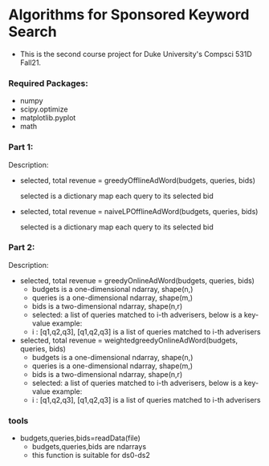 # Algorithms for Sponsored Keyword Search
- This is the second course project for Duke University's Compsci 531D Fall21.

### Required Packages:
- numpy
- scipy.optimize
- matplotlib.pyplot
- math

### Part 1:

Description:
- selected, total revenue = greedyOfflineAdWord(budgets, queries, bids)

  selected is a dictionary map each query to its selected bid

- selected, total revenue = naiveLPOfflineAdWord(budgets, queries, bids)

  selected is a dictionary map each query to its selected bid

### Part 2:

Description:

* selected, total revenue = greedyOnlineAdWord(budgets, queries, bids)
  * budgets is a one-dimensional ndarray, shape(n,)
  * queries is  a one-dimensional ndarray, shape(m,)
  * bids is a two-dimensional ndarray, shape(n,r)
  * selected: a list of queries matched to i-th adverisers, below is a key-value example:
  * i : [q1,q2,q3], [q1,q2,q3] is a list of queries matched to i-th adverisers 
* selected, total revenue = weightedgreedyOnlineAdWord(budgets, queries, bids)
  - budgets is a one-dimensional ndarray, shape(n,)
  - queries is  a one-dimensional ndarray, shape(m,)
  - bids is a two-dimensional ndarray, shape(n,r)
  - selected: a list of queries matched to i-th adverisers, below is a key-value example:
  - i : [q1,q2,q3], [q1,q2,q3] is a list of queries matched to i-th adverisers

### tools

* budgets,queries,bids=readData(file)
  * budgets,queries,bids are ndarrays
  * this function is suitable for ds0-ds2

